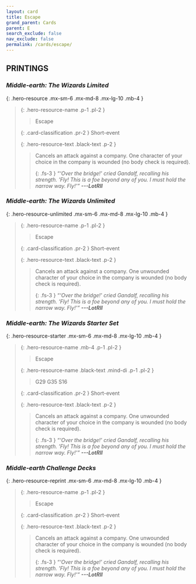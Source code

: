 ```yaml
---
layout: card
title: Escape
grand_parent: Cards
parent: E
search_exclude: false
nav_exclude: false
permalink: /cards/escape/
---
```


## PRINTINGS


### _Middle-earth: The Wizards Limited_

{: .hero-resource .mx-sm-6 .mx-md-8 .mx-lg-10 .mb-4 }
> {: .hero-resource-name .p-1 .pl-2 }
> > <div class="card-mp"></div>
> > <div class="card-name">Escape</div>
>
> {: .card-classification .pr-2 }
> Short-event
>
> {: .hero-resource-text .black-text .p-2 }
> > Cancels an attack against a company. One character of your choice in the company is wounded (no body check is required). 
> > 
> > {: .fs-3 } 
> > _“‘Over the bridge!' cried Gandalf, recalling his strength. 'Fly! This is a foe beyond any of you. I must hold the narrow way. Fly!’”_ ***---&#65279;LotRII*** 
> 

### _Middle-earth: The Wizards Unlimited_

{: .hero-resource-unlimited .mx-sm-6 .mx-md-8 .mx-lg-10 .mb-4 }
> {: .hero-resource-name .p-1 .pl-2 }
> > <div class="card-mp"></div>
> > <div class="card-name">Escape</div>
>
> {: .card-classification .pr-2 }
> Short-event
>
> {: .hero-resource-text .black-text .p-2 }
> > Cancels an attack against a company. One unwounded character of your choice in the company is wounded (no body check is required). 
> > 
> > {: .fs-3 } 
> > _“‘Over the bridge!' cried Gandalf, recalling his strength. 'Fly! This is a foe beyond any of you. I must hold the narrow way. Fly!’”_ ***---&#65279;LotRII*** 
> 

### _Middle-earth: The Wizards Starter Set_

{: .hero-resource-starter .mx-sm-6 .mx-md-8 .mx-lg-10 .mb-4 }
> {: .hero-resource-name .mb-4 .p-1 .pl-2 }
> > <div class="card-mp"></div>
> > <div class="card-name">Escape</div>
>
> {: .hero-resource-name .black-text .mind-di .p-1 .pl-2 }
> > <span class="red-text">G29 G35 S16</span>
>
> {: .card-classification .pr-2 }
> Short-event
>
> {: .hero-resource-text .black-text .p-2 }
> > Cancels an attack against a company. One unwounded character of your choice in the company is wounded (no body check is required). 
> > 
> > {: .fs-3 } 
> > _“‘Over the bridge!' cried Gandalf, recalling his strength. 'Fly! This is a foe beyond any of you. I must hold the narrow way. Fly!’”_ ***---&#65279;LotRII*** 
> 

### _Middle-earth Challenge Decks_

{: .hero-resource-reprint .mx-sm-6 .mx-md-8 .mx-lg-10 .mb-4 }
> {: .hero-resource-name .p-1 .pl-2 }
> > <div class="card-mp"></div>
> > <div class="card-name">Escape</div>
>
> {: .card-classification .pr-2 }
> Short-event
>
> {: .hero-resource-text .black-text .p-2 }
> > Cancels an attack against a company. One unwounded character of your choice in the company is wounded (no body check is required). 
> > 
> > {: .fs-3 } 
> > _“‘Over the bridge!' cried Gandalf, recalling his strength. 'Fly! This is a foe beyond any of you. I must hold the narrow way. Fly!’”_ ***---&#65279;LotRII*** 
> 

